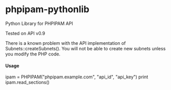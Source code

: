 phpipam-pythonlib
=================

Python Library for PHPIPAM API 

Tested on API v0.9

There is a known problem with the API implementation of Subnets::createSubnets(). You will not be able to create new subnets unless you modify the PHP code. 

<h4>Usage</h4>

ipam = PHPIPAM("phpipam.example.com", "api_id", "api_key")
print ipam.read_sections()
